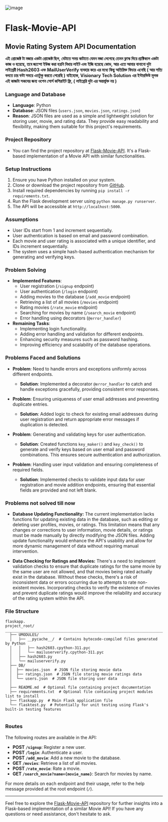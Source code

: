 ![image](https://github.com/0xAhmadYousuf/Flask-Movie-API/assets/139548576/9d5b8af9-9640-4875-9535-0ae4816f978a)


# Flask-Movie-API
## Movie Rating System API Documentation

**এই প্রোজেক্ট টা মজার একটা প্রোজেক্ট ছিল, যেটাতে সময় কাটাতে যেমন মজা লেগেছে তেমন ফ্লাস্ক দিয়ে প্র্যক্টিক্যল একটা কাজ ও হয়েছে, তবে জ্যন্গো ইউজ করা হয়নি বিধায় লাইট এবং ইজি হয়েছে কোড, আর এতে আমার বানানো দুটা লাইব্রেরী Hash2603 এবং MailUserVerify ব্যবহার করে এর মধ্যে কিছু অতিরিক্ত ফিচার এনেছি ( আর সত্যি বলতে চার ঘন্টা সময়ে এতটুকু করতে পেরেছি )
যাইহোক, Visionary Tech Solution এর ইন্টারভিউ মূলক এই কাজটা সকলের জন্য ওপেন সোর্স কপিরাইট ফ্রি, ( লাইব্রেরি দুটা এর অন্তর্ভুক্ত নয় )**

### Language and Database
- **Language**: Python
- **Database**: JSON files (`users.json`, `movies.json`, `ratings.json`)
- **Reason**: JSON files are used as a simple and lightweight solution for storing user, movie, and rating data. They provide easy readability and flexibility, making them suitable for this project's requirements.

### Project Repository
- You can find the project repository at [Flask-Movie-API](https://github.com/0xAhmadYousuf/Flask-Movie-API). It's a Flask-based implementation of a Movie API with similar functionalities.

### Setup Instructions
1. Ensure you have Python installed on your system.
2. Clone or download the project repository from [GitHub](https://github.com/0xAhmadYousuf/Flask-Movie-API).
3. Install required dependencies by running `pip install -r requirements.txt`.
4. Run the Flask development server using `python manage.py runserver`.
5. The API will be accessible at `http://localhost:5000`.

### Assumptions
- User IDs start from 1 and increment sequentially.
- User authentication is based on email and password combination.
- Each movie and user rating is associated with a unique identifier, and IDs increment sequentially.
- The system uses a simple hash-based authentication mechanism for generating and verifying keys.

### Problem Solving
- **Implemented Features**:
  - User registration (`/signup` endpoint)
  - User authentication (`/login` endpoint)
  - Adding movies to the database (`/add_movie` endpoint)
  - Retrieving a list of all movies (`/movies` endpoint)
  - Rating movies (`/rate_movie` endpoint)
  - Searching for movies by name (`/search_movie` endpoint)
  - Error handling using decorators (`@error_handler`)
- **Remaining Tasks**:
  - Implementing login functionality.
  - Adding error handling and validation for different endpoints.
  - Enhancing security measures such as password hashing.
  - Improving efficiency and scalability of the database operations.

### Problems Faced and Solutions
- **Problem**: Need to handle errors and exceptions uniformly across different endpoints.
  - **Solution**: Implemented a decorator `@error_handler` to catch and handle exceptions gracefully, providing consistent error responses.

- **Problem**: Ensuring uniqueness of user email addresses and preventing duplicate entries.
  - **Solution**: Added logic to check for existing email addresses during user registration and return appropriate error messages if duplication is detected.

- **Problem**: Generating and validating keys for user authentication.
  - **Solution**: Created functions `key_maker()` and `key_check()` to generate and verify keys based on user email and password combinations. This ensures secure authentication and authorization.

- **Problem**: Handling user input validation and ensuring completeness of required fields.
  - **Solution**: Implemented checks to validate input data for user registration and movie addition endpoints, ensuring that essential fields are provided and not left blank.

### Problems not solved till now
- **Database Updating Functionality:** The current implementation lacks functions for updating existing data in the database, such as editing or deleting user profiles, movies, or ratings. This limitation means that any changes or corrections to user information, movie details, or ratings must be made manually by directly modifying the JSON files. Adding update functionality would enhance the API's usability and allow for more dynamic management of data without requiring manual intervention.

- **Data Checking for Ratings and Movies:** There's a need to implement validation checks to ensure that duplicate ratings for the same movie by the same user are not allowed, and that movies being rated actually exist in the database. Without these checks, there's a risk of inconsistent data or errors occurring due to attempts to rate non-existent movies. Incorporating checks to verify the existence of movies and prevent duplicate ratings would improve the reliability and accuracy of the rating system within the API.


### File Structure
```
flaskapp.
project_root/
______________________________________________________________________________________
  ├── UMODULES/
  │   ├── __pycache__/  # Contains bytecode-compiled files generated by Python
  │   │   ├── hash2603.cpython-311.pyc
  │   │   └── mailuserverify.cpython-311.pyc
  │   ├── hash2603.py
  │   └── mailuserverify.py
  ├── DB/
  │  ├── movies.json  # JSON file storing movie data
  │  ├── ratings.json  # JSON file storing movie ratings data
  │  └── users.json  # JSON file storing user data
  │
  ├── README.md  # Optional file containing project documentation
  ├── requirements.txt  # Optional file containing project modules list to install
  ├── flaskapp.py  # Main Flask application file
  └── flasktest.py  # Potentially for unit testing using Flask's built-in testing features


```

### Routes
The following routes are available in the API:

- **POST `/signup`**: Register a new user.
- **POST `/login`**: Authenticate a user.
- **POST `/add_movie`**: Add a new movie to the database.
- **GET `/movies`**: Retrieve a list of all movies.
- **POST `/rate_movie`**: Rate a movie.
- **GET `/search_movie?name={movie_name}`**: Search for movies by name.

For more details on each endpoint and their usage, refer to the help message provided at the root endpoint (`/`).

---

Feel free to explore the [Flask-Movie-API](https://github.com/0xAhmadYousuf/Flask-Movie-API) repository for further insights into a Flask-based implementation of a similar Movie API! If you have any questions or need assistance, don't hesitate to ask.
